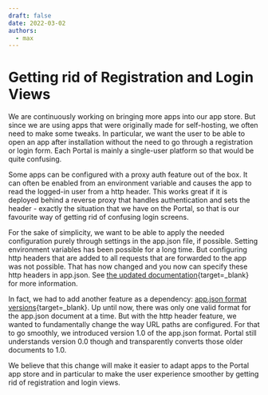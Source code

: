 ```yaml
---
draft: false 
date: 2022-03-02
authors:
  - max
---
```


# Getting rid of Registration and Login Views

We are continuously working on bringing more apps into our app store. But since we are using apps that were originally made for self-hosting, we often need to make some tweaks. In particular, we want the user to be able to open an app after installation without the need to go through a registration or login form. Each Portal is mainly a single-user platform so that would be quite confusing.

<!-- more -->

Some apps can be configured with a proxy auth feature out of the box. It can often be enabled from an environment variable and causes the app to read the logged-in user from a http header. This works great if it is deployed behind a reverse proxy that handles authentication and sets the header - exactly the situation that we have on the Portal, so that is our favourite way of getting rid of confusing login screens.

For the sake of simplicity, we want to be able to apply the needed configuration purely through settings in the app.json file, if possible. Setting environment variables has been possible for a long time. But configuring http headers that are added to all requests that are forwarded to the app was not possible. That has now changed and you now can specify these http headers in app.json. See [the updated documentation](https://docs.getportal.org/developer_docs/routing_and_ac/){target=_blank} for more information.

In fact, we had to add another feature as a dependency: [app.json format versions](https://docs.getportal.org/developer_docs/app_json/#versioning){target=_blank}. Up until now, there was only one valid format for the app.json document at a time. But with the http header feature, we wanted to fundamentally change the way URL paths are configured. For that to go smoothly, we introduced version 1.0 of the app.json format. Portal still understands version 0.0 though and transparently converts those older documents to 1.0.

We believe that this change will make it easier to adapt apps to the Portal app store and in particular to make the user experience smoother by getting rid of registration and login views.
